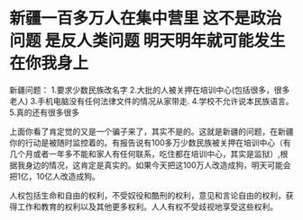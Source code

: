 # 新疆一百多万人在集中营里 这不是政治问题 是反人类问题 明天明年就可能发生在你我身上

新疆问题：
1.要求少数民族改名字
2.大批的人被关押在培训中心(包括很多，很多老人)
3.手机电脑没有任何法律文件的情况从家带走.
4.学校不允许说本民族语言。
5.真的还有很多很多

上面你看了肯定觉的又是一个骗子来了，其实不是的。这就是新疆的问题，在新疆你的行动是被随时监控着的。有报告说有100多万少数民族被关押在培训中心（有几个月或者一年多不能和家人有任何联系，吃住都在培训中心，其实是监狱）,根据我身边的情况，这肯定是真实的。如果今天把这100万人改造成狗，明天可能会把1亿，10亿人改造成狗。

人权包括生命和自由的权利，不受奴役和酷刑的权利，意见和言论自由的权利，获得工作和教育的权利以及其他更多权利。人人有权不受歧视地享受这些权利。



